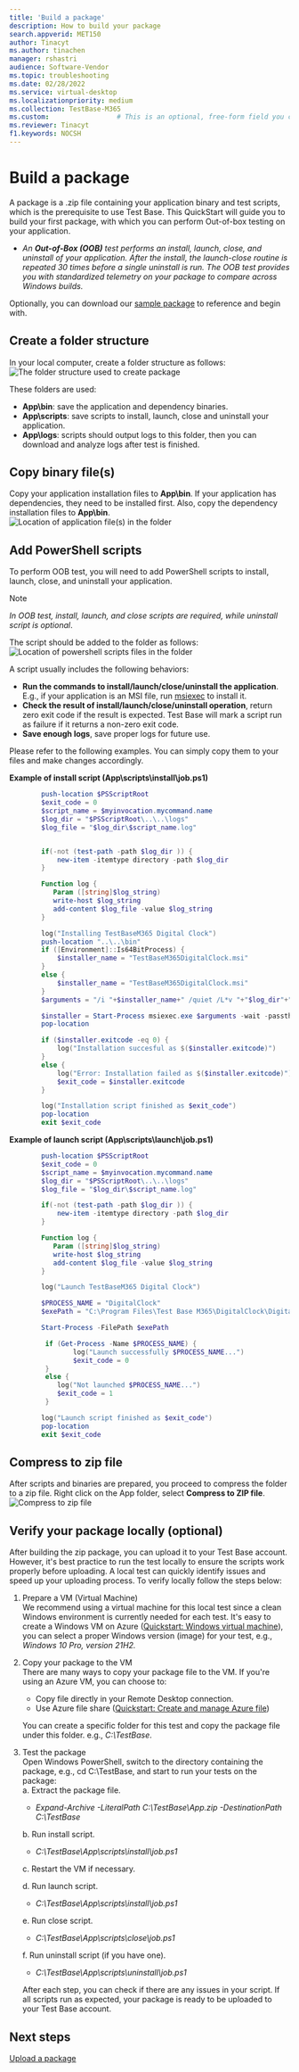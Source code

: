 ```yaml
---
title: 'Build a package'
description: How to build your package
search.appverid: MET150
author: Tinacyt
ms.author: tinachen
manager: rshastri
audience: Software-Vendor
ms.topic: troubleshooting
ms.date: 02/28/2022
ms.service: virtual-desktop
ms.localizationpriority: medium
ms.collection: TestBase-M365
ms.custom:                 # This is an optional, free-form field you can use to define your own collection of articles. If you have more than one value, format as a bulleted list. This field truncates to something like 144 characters (inclusive of spaces) so keep it short.
ms.reviewer: Tinacyt
f1.keywords: NOCSH
---
```


# Build a package
A package is a .zip file containing your application binary and test scripts, which is the prerequisite to use Test Base. This QuickStart will guide you to build your first package, with which you can perform Out-of-box testing on your application. 
  
*    *An **Out-of-Box (OOB)** test performs an install, launch, close, and uninstall of your application. After the install, the launch-close routine is repeated 30 times before a single uninstall is run. The OOB test provides you with standardized telemetry on your package to compare across Windows builds.*  
    
Optionally, you can download our [sample package](https://aka.ms/testbase-sample-package) to reference and begin with. 

## Create a folder structure 

In your local computer, create a folder structure as follows:<br> 
![The folder structure used to create package](Media/buildpackage1.png)

These folders are used:
* **App\bin**: save the application and dependency binaries.<br> 
* **App\scripts**: save scripts to install, launch, close and uninstall your application.<br> 
* **App\logs**: scripts should output logs to this folder, then you can download and analyze logs after test is finished.<br> 

## Copy binary file(s)
Copy your application installation files to **App\bin**. If your application has dependencies, they need to be installed first. Also, copy the dependency installation files to **App\bin**.<br> 
![Location of application file(s) in the folder](Media/buildpackage2.png)

## Add PowerShell scripts
To perform OOB test, you will need to add PowerShell scripts to install, launch, close, and uninstall your application.
> [!NOTE]  
> *In OOB test, install, launch, and close scripts are required, while uninstall script is optional*.
    
The script should be added to the folder as follows:  
![Location of powershell scripts files in the folder](Media/buildpackage3.png)

A script usually includes the following behaviors:<br> 
-	**Run the commands to install/launch/close/uninstall the application**. E.g., if your application is an MSI file, run [msiexec](/windows-server/administration/windows-commands/msiexec) to install it. <br> 
-	**Check the result of install/launch/close/uninstall operation**, return zero exit code if the result is expected. Test Base will mark a script run as failure if it returns a non-zero exit code.<br> 
-	**Save enough logs**, save proper logs for future use.<br> 

Please refer to the following examples. You can simply copy them to your files and make changes accordingly. <br>

**Example of install script (App\scripts\install\job.ps1)**
```powershell
        push-location $PSScriptRoot
        $exit_code = 0
        $script_name = $myinvocation.mycommand.name
        $log_dir = "$PSScriptRoot\..\..\logs"
        $log_file = "$log_dir\$script_name.log"


        if(-not (test-path -path $log_dir )) {
            new-item -itemtype directory -path $log_dir
        }

        Function log {
           Param ([string]$log_string)
           write-host $log_string
           add-content $log_file -value $log_string
        }

        log("Installing TestBaseM365 Digital Clock")
        push-location "..\..\bin"
        if ([Environment]::Is64BitProcess) {
            $installer_name = "TestBaseM365DigitalClock.msi"
        }
        else {
            $installer_name = "TestBaseM365DigitalClock.msi"
        }
        $arguments = "/i "+$installer_name+" /quiet /L*v "+"$log_dir"+"\atp-client-installation.log"

        $installer = Start-Process msiexec.exe $arguments -wait -passthru
        pop-location

        if ($installer.exitcode -eq 0) {
            log("Installation succesful as $($installer.exitcode)")
        }
        else {
            log("Error: Installation failed as $($installer.exitcode)")
            $exit_code = $installer.exitcode
        }

        log("Installation script finished as $exit_code")
        pop-location
        exit $exit_code
```

**Example of launch script (App\scripts\launch\job.ps1)**
```powershell
        push-location $PSScriptRoot
        $exit_code = 0
        $script_name = $myinvocation.mycommand.name
        $log_dir = "$PSScriptRoot\..\..\logs"
        $log_file = "$log_dir\$script_name.log"

        if(-not (test-path -path $log_dir )) {
            new-item -itemtype directory -path $log_dir
        }

        Function log {
           Param ([string]$log_string)
           write-host $log_string
           add-content $log_file -value $log_string
        }

        log("Launch TestBaseM365 Digital Clock")

        $PROCESS_NAME = "DigitalClock"
        $exePath = "C:\Program Files\Test Base M365\DigitalClock\DigitalClock.exe"

        Start-Process -FilePath $exePath

         if (Get-Process -Name $PROCESS_NAME) {
                log("Launch successfully $PROCESS_NAME...") 
                $exit_code = 0
         }
         else {
            log("Not launched $PROCESS_NAME...") 
            $exit_code = 1
         }

        log("Launch script finished as $exit_code")
        pop-location
        exit $exit_code 
```

## Compress to zip file
After scripts and binaries are prepared, you proceed to compress the folder to a zip file. Right click on the App folder, select **Compress to ZIP file**.<br>
![Compress to zip file](Media/buildpackage4.png)


## Verify your package locally (optional)
After building the zip package, you can upload it to your Test Base account. <br>
However, it's best practice to run the test locally to ensure the scripts work properly before uploading. A local test can quickly identify issues and speed up your uploading process. To verify locally follow the steps below:<br>
1.	Prepare a VM (Virtual Machine)<br>
    We recommend using a virtual machine for this local test since a clean Windows environment is currently needed for each test. It's easy to create a Windows VM on Azure ([Quickstart: Windows virtual machine](/azure/virtual-machines/windows/quick-create-portal)), you can select a proper Windows version (image) for your test, e.g., *Windows 10 Pro, version 21H2.*<br>

2.	Copy your package to the VM<br>
    There are many ways to copy your package file to the VM. If you're using an Azure VM, you can choose to:
     - 	Copy file directly in your Remote Desktop connection. <br>
     -	Use Azure file share ([Quickstart: Create and manage Azure file](/azure/storage/files/storage-files-quick-create-use-windows))
    
    You can create a specific folder for this test and copy the package file under this folder. e.g., *C:\TestBase*.<br>
3.	Test the package<br>
    Open Windows PowerShell, switch to the directory containing the package, e.g., cd C:\TestBase, and start to run your tests on the package:<br>
    a.  Extract the package file.
     - 	*Expand-Archive -LiteralPath C:\TestBase\App.zip -DestinationPath C:\TestBase*<br>
    
    b.  Run install script.  
     - 	*C:\TestBase\App\scripts\install\job.ps1*<br>
    
    c.  Restart the VM if necessary.<br>
    
    d.  Run launch script.
     - 	*C:\TestBase\App\scripts\install\job.ps1*<br>
    
    e.  Run close script.
     - 	*C:\TestBase\App\scripts\close\job.ps1*<br>
    
    f.  Run uninstall script (if you have one).
     - 	*C:\TestBase\App\scripts\uninstall\job.ps1*<br>
    
    After each step, you can check if there are any issues in your script. If all scripts run as expected, your package is ready to be uploaded to your Test Base account.


## Next steps
[Upload a package](uploadApplication.md)
 
 
